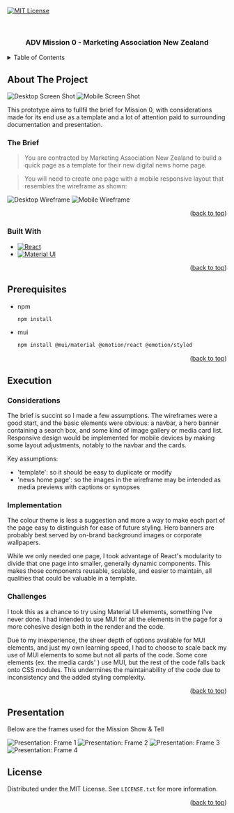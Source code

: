 <a id="readme-top"></a>

[![MIT License][license-shield]][license-url]

<br />
<div align="center">
  <h3 align="center">ADV Mission 0 - Marketing Association New Zealand</h3>
</div>

<details>
  <summary>Table of Contents</summary>
  <ol>
    <li>
      <a href="#about-the-project">About The Project</a>
      <ul>
        <li><a href="#the-brief">Built With</a></li>
        <li><a href="#built-with">Built With</a></li>
      </ul>
    </li>
    <li><a href="#prerequisites">Prerequisites</a></li>
    <li><a href="#execution">Execution</a>
    <ul>
        <li><a href="#considerations"></a></li>
        <li><a href="#implementation"></a></li>
        <li><a href="#challenges"></a></li>
    </ul>
    <li><a href="#presentation"></a></li>
    </li>
    <li><a href="#usage">Usage</a></li>
    <li><a href="#license">License</a></li>
  </ol>
</details>

<!-- ABOUT THE PROJECT -->

## About The Project

![Desktop Screen Shot](public/project-screencap-desktop.png)
![Mobile Screen Shot](public/project-screencap-mobile.png)

This prototype aims to fullfil the brief for Mission 0, with considerations made for its end use as a template and a lot of attention paid to surrounding documentation and presentation.

### The Brief

> You are contracted by Marketing Association New Zealand to build a quick page as a template for their new digital news home page.

> You will need to create one page with a mobile responsive layout that resembles the wireframe as shown:

![Desktop Wireframe](public/desktop-view.png)
![Mobile Wireframe](public/mobile-view.png)

<p align="right">(<a href="#readme-top">back to top</a>)</p>

### Built With

- [![React][React.js]][React-url]
- [![Material UI][Material-UI]][MUI-url]

<p align="right">(<a href="#readme-top">back to top</a>)</p>

<!-- GETTING STARTED -->

## Prerequisites

- npm

  ```sh
  npm install
  ```

- mui
  ```sh
  npm install @mui/material @emotion/react @emotion/styled
  ```

<p align="right">(<a href="#readme-top">back to top</a>)</p>

## Execution

### Considerations

The brief is succint so I made a few assumptions. The wireframes were a good start, and the basic elements were obvious: a navbar, a hero banner containing a search box, and some kind of image gallery or media card list. Responsive design would be implemented for mobile devices by making some layout adjustments, notably to the navbar and the cards.

Key assumptions:

- 'template': so it should be easy to duplicate or modify
- 'news home page': so the images in the wireframe may be intended as media previews with captions or synopses

### Implementation

The colour theme is less a suggestion and more a way to make each part of the page easy to distinguish for ease of future styling. Hero banners are probably best served by on-brand background images or corporate wallpapers.

While we only needed one page, I took advantage of React's modularity to divide that one page into smaller, generally dynamic components. This makes those components reusable, scalable, and easier to maintain, all qualities that could be valuable in a template.

### Challenges

I took this as a chance to try using Material UI elements, something I've never done. I had intended to use MUI for all the elements in the page for a more cohesive design both in the render and the code.

Due to my inexperience, the sheer depth of options available for MUI elements, and just my own learning speed, I had to choose to scale back my use of MUI elements to some but not all parts of the code. Some core elements (ex. the media cards' <ImageList/>) use MUI, but the rest of the code falls back onto CSS modules. This undermines the maintainability of the code due to inconsistency and the added styling complexity.

<p align="right">(<a href="#readme-top">back to top</a>)</p>

## Presentation

Below are the frames used for the Mission Show & Tell

![Presentation: Frame 1](presentation/presentation-frame-1.png)
![Presentation: Frame 2](presentation/presentation-frame-2.png)
![Presentation: Frame 3](presentation/presentation-frame-3.png)
![Presentation: Frame 4](presentation/presentation-frame-4.png)

## License

Distributed under the MIT License. See `LICENSE.txt` for more information.

<p align="right">(<a href="#readme-top">back to top</a>)</p>

<!-- MARKDOWN LINKS & IMAGES -->
<!-- https://www.markdownguide.org/basic-syntax/#reference-style-links -->

[license-shield]: https://img.shields.io/github/license/othneildrew/Best-README-Template.svg?style=for-the-badge
[license-url]: https://github.com/othneildrew/Best-README-Template/blob/master/LICENSE.txt
[React.js]: https://img.shields.io/badge/React-20232A?style=for-the-badge&logo=react&logoColor=61DAFB
[React-url]: https://reactjs.org/
[Material-UI]: https://img.shields.io/badge/Material%20UI-007FFF?style=for-the-badge&logo=mui&logoColor=white
[MUI-url]: https://mui.com/
